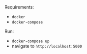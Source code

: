 Requirements: 
- `docker`
- `docker-compose`

Run: 
- `docker-compose up`
- navigate to `http://localhost:5000`


